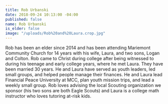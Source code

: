 ```yaml
---
title: Rob Urbanski
date: 2018-09-24 10:13:00 -04:00
published: false
name: Rob Urbanski
is_elder: false
image: "/uploads/Rob%20and%20Laura.crop.jpg"
---
```


Rob has been an elder since 2014 and has been attending Mariemont Community Church for 14 years with his wife, Laura, and two sons, Logan and Colton. Rob came to Christ during college after being witnessed to during his teenage and early college years, where he met Laura. They have been married 30 years. He and Laura have served as youth leaders, led small groups, and helped people manage their finances. He and Laura lead Financial Peace University at MCC, plan youth mission trips, and lead a weekly small group. Rob loves advising the local Scouting organization we sponsor (his two sons are both Eagle Scouts) and Laura is a college math instructor who loves tutoring at-risk kids.
